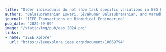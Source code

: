 ```yaml
---
title: "Older individuals do not show task specific variations in EEG band power and finger force coordination"
authors: "Balasubramanian Eswari, Sivakumar Balasubramanian, and Varadhan SKM"
journal: "IEEE Transactions on Biomedical Engineering"
pub_date: "2024-09-09"
image: "/static/img/pub/eas_2024.png"
links:
- name: "IEEE Xplore"
  url: "https://ieeexplore.ieee.org/document/10669794"
---
```





